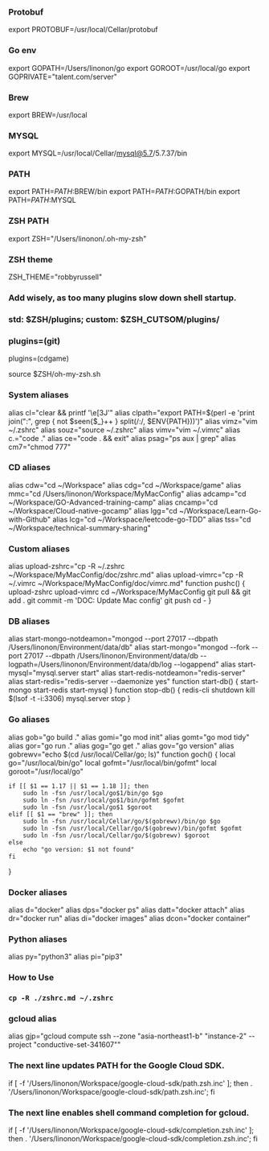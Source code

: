 ### Protobuf
export PROTOBUF=/usr/local/Cellar/protobuf

### Go env
export GOPATH=/Users/linonon/go
export GOROOT=/usr/local/go
export GOPRIVATE="talent.com/server"

### Brew
export BREW=/usr/local

### MYSQL
export MYSQL=/usr/local/Cellar/mysql@5.7/5.7.37/bin

### PATH
export PATH=$PATH:$BREW/bin
export PATH=$PATH:$GOPATH/bin
export PATH=$PATH:$MYSQL


### ZSH PATH
export ZSH="/Users/linonon/.oh-my-zsh"

### ZSH theme
ZSH_THEME="robbyrussell"

### Add wisely, as too many plugins slow down shell startup.
### std: $ZSH/plugins; custom: $ZSH_CUTSOM/plugins/
### plugins=(git)
plugins=(cdgame)

source $ZSH/oh-my-zsh.sh

### System aliases
alias cl="clear && printf '\e[3J'"
alias clpath="export PATH=$(perl -e 'print join(":", grep { not $seen{$_}++ } split(/:/, $ENV{PATH}))')"
alias vimz="vim ~/.zshrc"
alias souz="source ~/.zshrc"
alias vimv="vim ~/.vimrc"
alias c.="code ."
alias ce="code . && exit"
alias psag="ps aux | grep"
alias cm7="chmod 777"

### CD aliases
alias cdw="cd ~/Workspace"
alias cdg="cd ~/Workspace/game"
alias mmc="cd /Users/linonon/Workspace/MyMacConfig"
alias adcamp="cd ~/Workspace/GO-Advanced-training-camp"
alias cncamp="cd ~/Workspace/Cloud-native-gocamp"
alias lgg="cd ~/Workspace/Learn-Go-with-Github"
alias lcg="cd ~/Workspace/leetcode-go-TDD"
alias tss="cd ~/Workspace/technical-summary-sharing"

### Custom aliases
alias upload-zshrc="cp -R ~/.zshrc ~/Workspace/MyMacConfig/doc/zshrc.md"
alias upload-vimrc="cp -R ~/.vimrc ~/Workspace/MyMacConfig/doc/vimrc.md"
function pushc() {
	upload-zshrc
	upload-vimrc
	cd ~/Workspace/MyMacConfig 
	git pull && git add . 
	git commit -m 'DOC: Update Mac config' 
	git push 
	cd -
}

### DB aliases
alias start-mongo-notdeamon="mongod --port 27017 --dbpath /Users/linonon/Environment/data/db"
alias start-mongo="mongod --fork --port 27017 --dbpath /Users/linonon/Environment/data/db --logpath=/Users/linonon/Environment/data/db/log --logappend"
alias start-mysql="mysql.server start"
alias start-redis-notdeamon="redis-server"
alias start-redis="redis-server --daemonize yes"
function start-db() {
	start-mongo 
	start-redis 
	start-mysql
}
function stop-db() {
	redis-cli shutdown
	kill $(lsof -t -i:3306)
	mysql.server stop
}


### Go aliases
alias gob="go build ."
alias gomi="go mod init"
alias gomt="go mod tidy"
alias gor="go run ."
alias gog="go get ."
alias gov="go version"
alias gobrewv="echo $(cd /usr/local/Cellar/go; ls)"
function goch() {
	local go="/usr/local/bin/go"
	local gofmt="/usr/local/bin/gofmt"
	local goroot="/usr/local/go"

	if [[ $1 == 1.17 || $1 == 1.18 ]]; then
		sudo ln -fsn /usr/local/go$1/bin/go $go
		sudo ln -fsn /usr/local/go$1/bin/gofmt $gofmt
		sudo ln -fsn /usr/local/go$1 $goroot
	elif [[ $1 == "brew" ]]; then
		sudo ln -fsn /usr/local/Cellar/go/$(gobrewv)/bin/go $go
		sudo ln -fsn /usr/local/Cellar/go/$(gobrewv)/bin/gofmt $gofmt
		sudo ln -fsn /usr/local/Cellar/go/$(gobrewv) $goroot
	else
		echo "go version: $1 not found"
	fi
}

### Docker aliases
alias d="docker"
alias dps="docker ps"
alias datt="docker attach"
alias dr="docker run"
alias di="docker images"
alias dcon="docker container"

### Python aliases
alias py="python3"
alias pi="pip3"

### How to Use
### `cp -R ./zshrc.md ~/.zshrc`

### gcloud alias
alias gjp="gcloud compute ssh --zone "asia-northeast1-b" "instance-2"  --project "conductive-set-341607""

### The next line updates PATH for the Google Cloud SDK.
if [ -f '/Users/linonon/Workspace/google-cloud-sdk/path.zsh.inc' ]; then . '/Users/linonon/Workspace/google-cloud-sdk/path.zsh.inc'; fi

### The next line enables shell command completion for gcloud.
if [ -f '/Users/linonon/Workspace/google-cloud-sdk/completion.zsh.inc' ]; then . '/Users/linonon/Workspace/google-cloud-sdk/completion.zsh.inc'; fi
